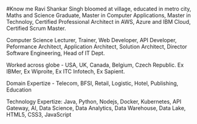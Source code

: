 #Know me
Ravi Shankar Singh bloomed at village, educated in metro city, Maths and Science Graduate, Master in Computer Applications, Master in Technoloy, Certified Professional Architect in AWS, Azure and IBM Cloud, Certified Scrum Master.

Computer Science Lecturer, Trainer, Web Developer, API Developer, Peformance Architect, Application Architect, Solution Architect, Director Software Engineering, Head of IT Dept.

Worked across globe - USA, UK, Canada, Belgium, Czech Republic. Ex IBMer, Ex Wiproite, Ex ITC Infotech, Ex Sapient.

Domain Expertize - Telecom, BFSI, Retail, Logistic, Hotel, Publishing, Education

Technology Expertize: Java, Python, Nodejs, Docker, Kubernetes, API Gateway, AI, Data Science, Data Analytics, Data Warehouse, Data Lake, HTML5, CSS3, JavaScript

 
